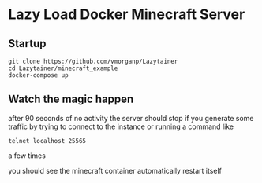 # Lazy Load Docker Minecraft Server
## Startup
```
git clone https://github.com/vmorganp/Lazytainer
cd Lazytainer/minecraft_example
docker-compose up 
```

## Watch the magic happen
after 90 seconds of no activity the server should stop
if you generate some traffic by trying to connect to the instance or running a command like

`telnet localhost 25565`

 a few times

 you should see the minecraft container automatically restart itself